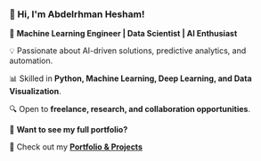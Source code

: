 ### **👋 Hi, I'm Abdelrhman Hesham!**

🚀 **Machine Learning Engineer | Data Scientist | AI Enthusiast**  

💡 Passionate about AI-driven solutions, predictive analytics, and automation.  

📊 Skilled in **Python, Machine Learning, Deep Learning, and Data Visualization**.  

🔍 Open to **freelance, research, and collaboration opportunities**.  

📂 **Want to see my full portfolio?**  

🔗 Check out my **[Portfolio & Projects](https://github.com/abdelrhmanhesham1/Portfolio)**  
